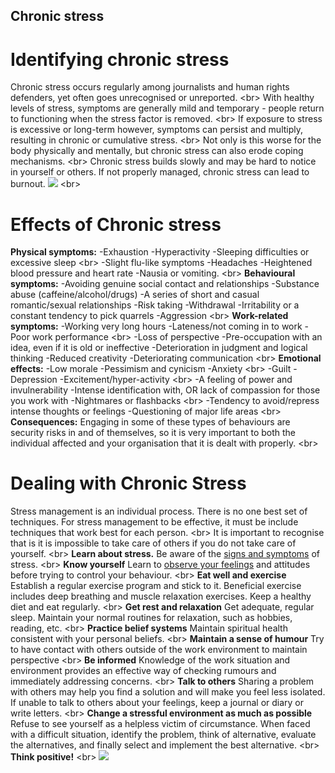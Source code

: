 
## Chronic stress

# Identifying chronic stress
Chronic stress occurs regularly among journalists and human rights defenders, yet often goes unrecognised or unreported.
&lt;br&gt;
With healthy levels of stress, symptoms are generally mild and temporary - people return to functioning when the stress factor is removed.
&lt;br&gt;
If exposure to stress is excessive or long-term however, symptoms can persist and multiply, resulting in chronic or cumulative stress.
&lt;br&gt;
Not only is this worse for the body physically and mentally, but chronic stress can also erode coping mechanisms.
&lt;br&gt;
Chronic stress builds slowly and may be hard to notice in yourself or others. If not properly managed, chronic stress can lead to burnout.
![](recap.png)
&lt;br&gt;
# Effects of Chronic stress
**Physical symptoms:**
-Exhaustion
-Hyperactivity
-Sleeping difficulties or excessive sleep
&lt;br&gt;
-Slight flu-like symptoms
-Headaches
-Heightened blood pressure and heart rate
-Nausia or vomiting.
&lt;br&gt;
**Behavioural symptoms:**
-Avoiding genuine social contact and relationships
-Substance abuse (caffeine/alcohol/drugs)
-A series of short and casual romantic/sexual relationships
-Risk taking
-Withdrawal
-Irritability or a constant tendency to pick quarrels
-Aggression
&lt;br&gt;
**Work-related symptoms:**
-Working very long hours
-Lateness/not coming in to work
-Poor work performance
&lt;br&gt;
-Loss of perspective
-Pre-occupation with an idea, even if it is old or ineffective
-Deterioration in judgment and logical thinking
-Reduced creativity
-Deteriorating communication
&lt;br&gt;
**Emotional effects:**
-Low morale
-Pessimism and cynicism
-Anxiety
&lt;br&gt;
-Guilt
-Depression
-Excitement/hyper-activity
&lt;br&gt;
-A feeling of power and invulnerability
-Intense identification with, OR lack of compassion for those you work with
-Nightmares or flashbacks
&lt;br&gt;
-Tendency to avoid/repress intense thoughts or feelings
-Questioning of major life areas
&lt;br&gt;
**Consequences:**
Engaging in some of these types of behaviours are security risks in and of themselves, so it is very important to both the individual affected and your organisation that it is dealt with properly.
&lt;br&gt;
# Dealing with Chronic Stress

Stress management is an individual process. There is no one best set of techniques. For stress management to be effective, it must be include techniques that work best for each person.
&lt;br&gt;
It is important to recognise that is it is impossible to take care of others if you do not take care of yourself.
&lt;br&gt;
**Learn about stress.**
Be aware of the [signs and symptoms](en/topics/understand-2-security/2-your-well-being/3-2-learn.md) of stress.
&lt;br&gt;
**Know yourself**
Learn to [observe your feelings](en/topics/understand-2-security/2-your-well-being/3-3-learn.md) and attitudes before trying to control your behaviour.
&lt;br&gt;
**Eat well and exercise**
Establish a regular exercise program and stick to it. Beneficial exercise includes deep breathing and muscle relaxation exercises. Keep a healthy diet and eat regularly.
&lt;br&gt;
**Get rest and relaxation**
Get adequate, regular sleep. Maintain your normal routines for relaxation, such as hobbies, reading, etc.
&lt;br&gt;
**Practice belief systems**
Maintain spiritual health consistent with your personal beliefs.
&lt;br&gt;
**Maintain a sense of humour**
Try to have contact with others outside of the work environment to maintain perspective
&lt;br&gt;
**Be informed**
Knowledge of the work situation and environment provides an effective way of checking rumours and immediately addressing concerns.
&lt;br&gt;
**Talk to others**
Sharing a problem with others may help you find a solution and will make you feel less isolated. If unable to talk to others about your feelings, keep a journal or diary or write letters.
&lt;br&gt;
**Change a stressful environment as much as possible**
Refuse to see yourself as a helpless victim of circumstance. When faced with a difficult situation, identify the problem, think of alternative, evaluate the alternatives, and finally select and implement the best alternative.
&lt;br&gt;
**Think positive!**
&lt;br&gt;
![](recap.png)
